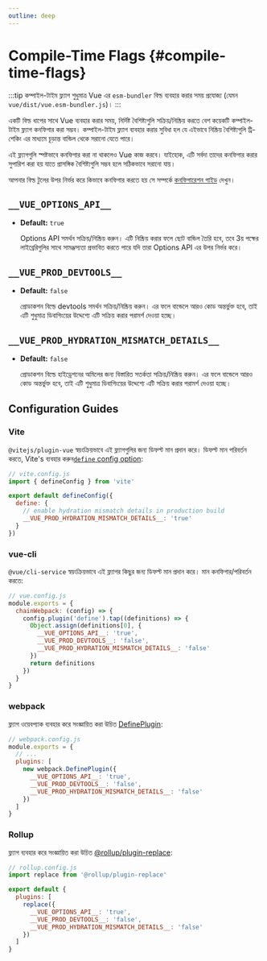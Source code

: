 ```yaml
---
outline: deep
---
```


# Compile-Time Flags {#compile-time-flags}

:::tip
কম্পাইল-টাইম ফ্ল্যাগ শুধুমাত্র Vue এর `esm-bundler` বিল্ড ব্যবহার করার সময় প্রযোজ্য (যেমন `vue/dist/vue.esm-bundler.js`)।
:::

একটি বিল্ড ধাপের সাথে Vue ব্যবহার করার সময়, নির্দিষ্ট বৈশিষ্ট্যগুলি সক্রিয়/নিষ্ক্রিয় করতে বেশ কয়েকটি কম্পাইল-টাইম ফ্ল্যাগ কনফিগার করা সম্ভব। কম্পাইল-টাইম ফ্ল্যাগ ব্যবহার করার সুবিধা হল যে এইভাবে নিষ্ক্রিয় বৈশিষ্ট্যগুলি ট্রি-শেকিং এর মাধ্যমে চূড়ান্ত বান্ডিল থেকে সরানো যেতে পারে।

এই ফ্ল্যাগগুলি স্পষ্টভাবে কনফিগার করা না থাকলেও Vue কাজ করবে। যাইহোক, এটি সর্বদা তাদের কনফিগার করার সুপারিশ করা হয় যাতে প্রাসঙ্গিক বৈশিষ্ট্যগুলি সম্ভব হলে সঠিকভাবে সরানো যায়।

আপনার বিল্ড টুলের উপর নির্ভর করে কিভাবে কনফিগার করতে হয় সে সম্পর্কে [কনফিগারেশন গাইড](#configuration-guides) দেখুন।

## `__VUE_OPTIONS_API__`

- **Default:** `true`

  Options API সমর্থন সক্রিয়/নিষ্ক্রিয় করুন। এটি নিষ্ক্রিয় করার ফলে ছোট বান্ডিল তৈরি হবে, তবে 3য় পক্ষের লাইব্রেরিগুলির সাথে সামঞ্জস্যতা প্রভাবিত করতে পারে যদি তারা Options API এর উপর নির্ভর করে।

## `__VUE_PROD_DEVTOOLS__`

- **Default:** `false`

  প্রোডাকশন বিল্ডে devtools সমর্থন সক্রিয়/নিষ্ক্রিয় করুন। এর ফলে বান্ডেলে আরও কোড অন্তর্ভুক্ত হবে, তাই এটি শুধুমাত্র ডিবাগিংয়ের উদ্দেশ্যে এটি সক্রিয় করার পরামর্শ দেওয়া হচ্ছে।

## `__VUE_PROD_HYDRATION_MISMATCH_DETAILS__` <sup class="vt-badge" data-text="3.4+" />

- **Default:** `false`

  প্রোডাকশন বিল্ডে হাইড্রেশনের অমিলের জন্য বিস্তারিত সতর্কতা সক্রিয়/নিষ্ক্রিয় করুন। এর ফলে বান্ডেলে আরও কোড অন্তর্ভুক্ত হবে, তাই এটি শুধুমাত্র ডিবাগিংয়ের উদ্দেশ্যে এটি সক্রিয় করার পরামর্শ দেওয়া হচ্ছে।

## Configuration Guides

### Vite

`@vitejs/plugin-vue` স্বয়ংক্রিয়ভাবে এই ফ্ল্যাগগুলির জন্য ডিফল্ট মান প্রদান করে। ডিফল্ট মান পরিবর্তন করতে, Vite's ব্যবহার করুন[`define` config option](https://vitejs.dev/config/shared-options.html#define):

```js
// vite.config.js
import { defineConfig } from 'vite'

export default defineConfig({
  define: {
    // enable hydration mismatch details in production build
    __VUE_PROD_HYDRATION_MISMATCH_DETAILS__: 'true'
  }
})
```

### vue-cli

`@vue/cli-service` স্বয়ংক্রিয়ভাবে এই ফ্ল্যাগর কিছুর জন্য ডিফল্ট মান প্রদান করে। মান কনফিগার/পরিবর্তন করতে:

```js
// vue.config.js
module.exports = {
  chainWebpack: (config) => {
    config.plugin('define').tap((definitions) => {
      Object.assign(definitions[0], {
        __VUE_OPTIONS_API__: 'true',
        __VUE_PROD_DEVTOOLS__: 'false',
        __VUE_PROD_HYDRATION_MISMATCH_DETAILS__: 'false'
      })
      return definitions
    })
  }
}
```

### webpack

ফ্ল্যাগ ওয়েবপ্যাক ব্যবহার করে সংজ্ঞায়িত করা উচিত [DefinePlugin](https://webpack.js.org/plugins/define-plugin/):

```js
// webpack.config.js
module.exports = {
  // ...
  plugins: [
    new webpack.DefinePlugin({
      __VUE_OPTIONS_API__: 'true',
      __VUE_PROD_DEVTOOLS__: 'false',
      __VUE_PROD_HYDRATION_MISMATCH_DETAILS__: 'false'
    })
  ]
}
```

### Rollup

ফ্ল্যাগ ব্যবহার করে সংজ্ঞায়িত করা উচিত [@rollup/plugin-replace](https://github.com/rollup/plugins/tree/master/packages/replace):

```js
// rollup.config.js
import replace from '@rollup/plugin-replace'

export default {
  plugins: [
    replace({
      __VUE_OPTIONS_API__: 'true',
      __VUE_PROD_DEVTOOLS__: 'false',
      __VUE_PROD_HYDRATION_MISMATCH_DETAILS__: 'false'
    })
  ]
}
```
